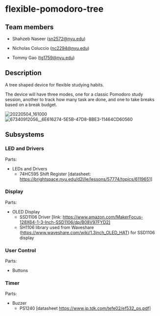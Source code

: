 # flexible-pomodoro-tree

## Team members

* Shahzeb Naseer (sn2572@nyu.edu)

* Nicholas Coluccio (nc2294@nyu.edu)

* Tommy Gao (tg1759@nyu.edu)

## Description

A tree shaped device for flexible studying habits. 

The device will have three modes, one for a classic Pomodoro study session, another to track how many task are done, and one to take breaks based on a break budget.

![20220504_161000](https://user-images.githubusercontent.com/12534586/167075178-8a8a6e3d-c0ac-4ab7-9d44-adc641548c58.jpg)
![67340912056__6E616274-5E5B-47D8-BBE3-11464CD60560](https://user-images.githubusercontent.com/12534586/167075188-3ff7740c-901c-42d5-83a8-6f66b76af45f.jpg)

## Subsystems

### LED and Drivers
Parts:
- LEDs and Drivers
  - 74HC595 Shift Register [datasheet: https://brightspace.nyu.edu/d2l/le/lessons/57774/topics/6119651]

### Display
Parts:
- OLED Display
  - SSD1106 Driver [link: https://www.amazon.com/MakerFocus-128X64-1-3-Inch-SSD1106/dp/B08V97FYD2]
  - SH1106 library used from Waveshare (https://www.waveshare.com/wiki/1.3inch_OLED_HAT) for SSD1106 display
### User Control
Parts:
- Buttons

### Timer
Parts:
- Buzzer
  - PS1240 [datasheet https://www.jp.tdk.com/tefe02/ef532_ps.pdf]
